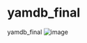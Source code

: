# yamdb_final
yamdb_final
![image](https://github.com/dimn3/yamdb_final/actions/workflows/yamdb_workflow.yml/badge.svg)